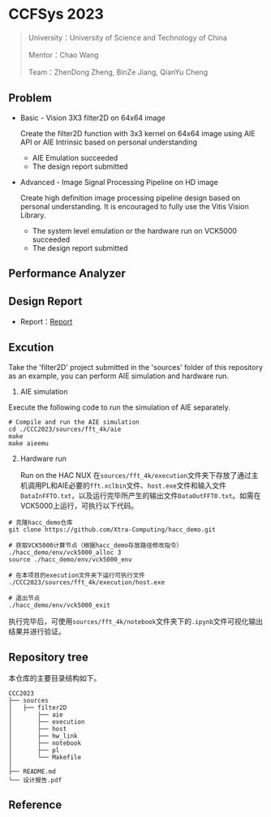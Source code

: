 # CCFSys 2023

> University：University of Science and Technology of China
> 
> Mentor：Chao Wang
> 
> Team：ZhenDong Zheng, BinZe Jiang, QianYu Cheng


 ## Problem

- Basic - Vision 3X3 filter2D on 64x64 image

  Create the filter2D function with 3x3 kernel on 64x64 image using AIE API or AIE Intrinsic based on personal understanding

	- AIE Emulation succeeded
	- The design report submitted

- Advanced - Image Signal Processing Pipeline on HD image

  Create high definition image processing pipeline design based on personal understanding. It is encouraged to fully use the Vitis Vision Library.

	- The system level emulation or the hardware run on VCK5000 succeeded
	- The design report submitted

## Performance Analyzer




## Design Report

- Report：[Report](https://github.com/abuqiqi/CCC2023/blob/main/%E8%AE%BE%E8%AE%A1%E6%8A%A5%E5%91%8A.pdf)

## Excution

Take the 'filter2D' project submitted in the 'sources' folder of this repository as an example, you can perform AIE simulation and hardware run.

1. AIE simulation

Execute the following code to run the simulation of AIE separately.

```shell
# Compile and run the AIE simulation
cd ./CCC2023/sources/fft_4k/aie
make
make aieemu
```

2. Hardware run

	 Run on the HAC NUX
在`sources/fft_4k/execution`文件夹下存放了通过主机调用PL和AIE必要的`fft.xclbin`文件、`host.exe`文件和输入文件`DataInFFTO.txt`，以及运行完毕所产生的输出文件`DataOutFFT0.txt`。如需在VCK5000上运行，可执行以下代码。

```shell
# 克隆hacc_demo仓库
git clone https://github.com/Xtra-Computing/hacc_demo.git

# 获取VCK5000计算节点（根据hacc_demo存放路径修改指令）
./hacc_demo/env/vck5000_alloc 3
source ./hacc_demo/env/vck5000_env

# 在本项目的execution文件夹下运行可执行文件
./CCC2023/sources/fft_4k/execution/host.exe

# 退出节点
./hacc_demo/env/vck5000_exit
```

执行完毕后，可使用`sources/fft_4k/notebook`文件夹下的`.ipynb`文件可视化输出结果并进行验证。

## Repository tree
本仓库的主要目录结构如下。
```
CCC2023
├── sources
│   ├── filter2D
│       ├── aie
│       ├── execution
│       ├── host
│       ├── hw_link
│       ├── notebook
│       ├── pl
│       └── Makefile
│
├── README.md
└── 设计报告.pdf
```

## Reference
